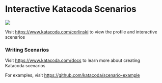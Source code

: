 # Interactive Katacoda Scenarios

[![](http://shields.katacoda.com/katacoda/corlinski/count.svg)](https://www.katacoda.com/corlinski "Get your profile on Katacoda.com")

Visit https://www.katacoda.com/corlinski to view the profile and interactive scenarios

### Writing Scenarios
Visit https://www.katacoda.com/docs to learn more about creating Katacoda scenarios

For examples, visit https://github.com/katacoda/scenario-example
